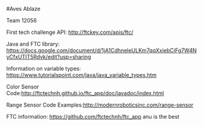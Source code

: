 #Aves Ablaze

Team 12056

First tech challenge API: http://ftckey.com/apis/ftc/

Java and FTC library: https://docs.google.com/document/d/1jA1CdhneleULKm7qqXxiebCiFg7W4NyCfxUTIT5Rdvk/edit?usp=sharing

Information on variable types: https://www.tutorialspoint.com/java/java_variable_types.htm

Color Sensor Code:http://ftctechnh.github.io/ftc_app/doc/javadoc/index.html

Range Sensor Code Examples:http://modernroboticsinc.com/range-sensor

FTC information: https://github.com/ftctechnh/ftc_app
anu is the best
